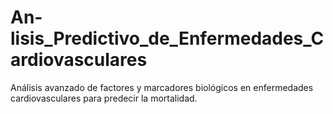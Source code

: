 # An-lisis_Predictivo_de_Enfermedades_Cardiovasculares
Análisis avanzado de factores y marcadores biológicos en enfermedades cardiovasculares para predecir la mortalidad.
